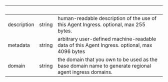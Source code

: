 <!-- Code generated for API Clients. DO NOT EDIT. -->

| &nbsp; | &nbsp; | &nbsp; |
|---|---|---|
| description | string | human-readable description of the use of this Agent Ingress. optional, max 255 bytes. |
| metadata | string | arbitrary user-defined machine-readable data of this Agent Ingress. optional, max 4096 bytes |
| domain | string | the domain that you own to be used as the base domain name to generate regional agent ingress domains. |